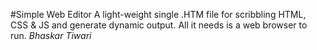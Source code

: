 #Simple Web Editor
A light-weight single .HTM file for scribbling HTML, CSS & JS and generate dynamic output. All it needs is a web browser to run.
*Bhaskar Tiwari*